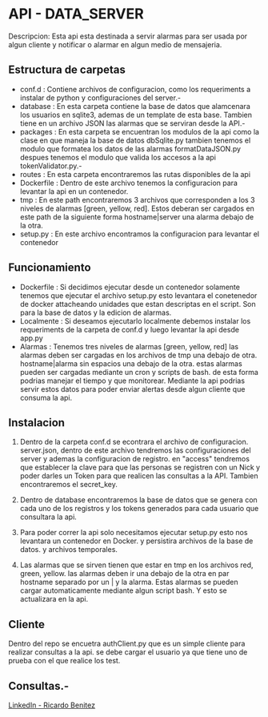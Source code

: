# API - DATA_SERVER #

Descripcion: Esta api esta destinada a servir alarmas para ser usada por algun cliente y notificar o alarmar
en algun medio de mensajeria.

## Estructura de carpetas ##
* conf.d : Contiene archivos de configuracion, como los requeriments a instalar de python y configuraciones del server.-
* database : En esta carpeta contiene la base de datos que alamcenara los usuarios en sqlite3, ademas de un template de esta base.
Tambien tiene en un archivo JSON las alarmas que se serviran desde la API.-
* packages : En esta carpeta se encuentran los modulos de la api como la clase en que maneja la base de datos dbSqlite.py tambien
tenemos el modulo que formatea los datos de las alarmas formatDataJSON.py despues tenemos el modulo que valida los accesos a la api
tokenValidator.py.-
* routes : En esta carpeta encontraremos las rutas disponibles de la api
* Dockerfile : Dentro de este archivo tenemos la configuracion para levantar la api en un contenedor.
* tmp : En este path encontraremos 3 archivos que corresponden a los 3 niveles de alarmas [green, yellow, red]. Estos deberan ser cargados 
en este path de la siguiente forma hostname|server una alarma debajo de la otra. 
* setup.py : En este archivo encontramos la configuracion para levantar el contenedor
## Funcionamiento ##
* Dockerfile : Si decidimos ejecutar desde un contenedor solamente tenemos que ejecutar el archivo setup.py esto levantara el conetenedor de 
docker attacheando unidades que estan descriptas en el script. Son para la base de datos y la edicion de alarmas.
* Localmente : Si deseamos ejecutarlo localmente debemos instalar los requeriments de la carpeta de conf.d y luego levantar la api desde app.py
* Alarmas :  Tenemos tres niveles de alarmas [green, yellow, red] las alarmas deben ser cargadas en los archivos de tmp una debajo de otra. 
hostname|alarma sin espacios una debajo de la otra. estas alarmas pueden ser cargadas mediante un cron y scripts de bash. de esta forma podrias 
manejar el tiempo y que monitorear. Mediante la api podrias servir estos datos para poder enviar alertas desde algun cliente que consuma la api.


## Instalacion ##
1. Dentro de la carpeta conf.d se econtrara el archivo de configuracion. server.json, dentro de este archivo tendremos las
configuraciones del server y ademas la configuracion de registro. en "access" tendremos que establecer la clave para que las 
personas se registren con un Nick y poder darles un Token para que realicen las consultas a la API. Tambien encontraremos 
el secret_key.

2. Dentro de database encontraremos la base de datos que se genera con cada uno de los registros y los tokens generados para cada usuario que consultara la api.

3. Para poder correr la api solo necesitamos ejecutar setup.py esto nos levantara un contenedor en Docker. y persistira archivos
de la base de datos. y archivos temporales. 

4. Las alarmas que se sirven tienen que estar en tmp en los archivos red, green, yellow. las alarmas deben ir una debajo de la otra
en par hostname separado por un | y la alarma. 
Estas alarmas se pueden cargar automaticamente mediante algun script bash. Y esto se actualizara en la api. 


## Cliente 
Dentro del repo se encuetra authClient.py que es un simple cliente para realizar consultas a la api. se debe cargar el usuario 
ya que tiene uno de prueba con el que realice los test. 

## Consultas.- 

 [LinkedIn - Ricardo Benitez](https://www.linkedin.com/in/roseabdev/)
